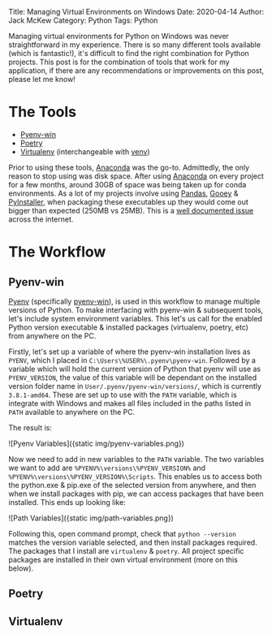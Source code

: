 Title: Managing Virtual Environments on Windows
Date: 2020-04-14
Author: Jack McKew
Category: Python
Tags: Python

Managing virtual environments for Python on Windows was never straightforward in my experience. There is so many different tools available (which is fantastic!), it's difficult to find the right combination for Python projects. This post is for the combination of tools that work for my application, if there are any recommendations or improvements on this post, please let me know!

# The Tools

- [Pyenv-win](https://github.com/pyenv-win/pyenv-win)
- [Poetry](https://python-poetry.org/)
- [Virtualenv](https://virtualenv.pypa.io/en/latest/) (interchangeable with [venv](https://docs.python.org/3/library/venv.html))

Prior to using these tools, [Anaconda](https://www.anaconda.com/) was the go-to. Admittedly, the only reason to stop using was disk space. After using [Anaconda](https://www.anaconda.com/) on every project for a few months, around 30GB of space was being taken up for conda environments. As a lot of my projects involve using [Pandas](https://pandas.pydata.org/), [Gooey](https://github.com/chriskiehl/Gooey) & [PyInstaller](https://www.pyinstaller.org/), when packaging these executables up they would come out bigger than expected (250MB vs 25MB). This is a [well documented issue](https://stackoverflow.com/questions/43886822/pyinstaller-with-pandas-creates-over-500-mb-exe) across the internet.

# The Workflow

## Pyenv-win

[Pyenv](https://github.com/pyenv/pyenv) (specifically [pyenv-win](https://github.com/pyenv-win/pyenv-win)), is used in this workflow to manage multiple versions of Python. To make interfacing with pyenv-win & subsequent tools, let's include system environment variables. This let's us call for the enabled Python version executable & installed packages (virtualenv, poetry, etc) from anywhere on the PC. 

Firstly, let's set up a variable of where the pyenv-win installation lives as `PYENV`, which I placed in `C:\Users\%USER%\.pyenv\pyenv-win`. Followed by a variable which will hold the current version of Python that pyenv will use as `PYENV_VERSION`, the value of this variable will be dependant on the installed version folder name in `User/.pyenv/pyenv-win/versions/`, which is currently `3.8.1-amd64`. These are set up to use with the `PATH` variable, which is integrate with Windows and makes all files included in the paths listed in `PATH` available to anywhere on the PC.

The result is:

![Pyenv Variables]({static img/pyenv-variables.png})

Now we need to add in new variables to the `PATH` variable. The two variables we want to add are `%PYENV%\versions\%PYENV_VERSION%` and `%PYENV%\versions\%PYENV_VERSION%\Scripts`. This enables us to access both the python.exe & pip.exe of the selected version from anywhere, and then when we install packages with pip, we can access packages that have been installed. This ends up looking like:

![Path Variables]({static img/path-variables.png})

Following this, open command prompt, check that `python --version` matches the version variable selected, and then install packages required. The packages that I install are `virtualenv` & `poetry`. All project specific packages are installed in their own virtual environment (more on this below).

## Poetry



## Virtualenv